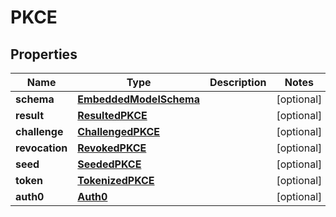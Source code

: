 
# PKCE

## Properties
Name | Type | Description | Notes
------------ | ------------- | ------------- | -------------
**schema** | [**EmbeddedModelSchema**](EmbeddedModelSchema.md) |  |  [optional]
**result** | [**ResultedPKCE**](ResultedPKCE.md) |  |  [optional]
**challenge** | [**ChallengedPKCE**](ChallengedPKCE.md) |  |  [optional]
**revocation** | [**RevokedPKCE**](RevokedPKCE.md) |  |  [optional]
**seed** | [**SeededPKCE**](SeededPKCE.md) |  |  [optional]
**token** | [**TokenizedPKCE**](TokenizedPKCE.md) |  |  [optional]
**auth0** | [**Auth0**](Auth0.md) |  |  [optional]



